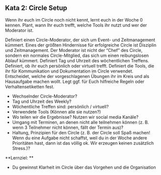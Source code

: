 ## Kata 2: Circle Setup 

Wenn ihr euch im Circle noch nicht kennt, lernt euch in der Woche 0 kennen. Plant, wann Ihr euch trefft, welche Tools ihr nutzt und wer der Moderator ist.

Definiert einen Circle-Moderator, der sich um Event- und Zeitmanagement kümmert. Eines der größten Hindernisse für erfolgreiche Circle ist Disziplin und Zeitmanagement. Der Moderator ist nicht der “Chef” des Circle, sondern ein normales Circle-Mitglied, das sich um einen reibungslosen Ablauf kümmert. Definiert Tag und Uhrzeit des wöchentlichen Treffens. Definiert, ob ihr euch persönlich oder virtuell trefft. Definiert die Tools, die ihr für Kommunikation und Dokumentation im Circle verwendet. Entscheidet, welche der vorgeschlagenen Übungen ihr im Kreis und als Hausaufgabe machen wollt. Legt ggf. für Euch hilfreiche Regeln oder Verhaltensetiketten fest.

- Wechselnder Circle-Moderator?
- Tag und Uhrzeit des Weekly?
- Wöchentliche Treffen sind: persönlich / virtuell?
- Verwendete Tools (Können alle sie nutzen?)
- Wo teilen wir die Ergebnisse? Nutzen wir social media Kanäle?
- Umgang mit Terminen, an denen nicht alle teilnehmen können (z. B. wenn 3 Teilnehmer nicht können, fällt der Termin aus)?
- Haltung, Prinzipien für den Circle (z. B. der Circle soll Spaß machen! Wenn du eine Aufgabe nicht schaffst, weil du in der Woche andere Prioritäten hast, dann ist das völlig ok. Wir erzeugen keinen zusätzlich Stress.)?

**Lernziel: **

- Du gewinnst Klarheit im Circle über das Vorgehen und die Organisation